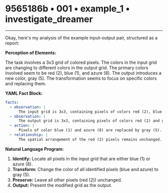 # 9565186b • 001 • example_1 • investigate_dreamer

---
Okay, here's my analysis of the example input-output pair, structured as a report:

**Perception of Elements:**

The task involves a 3x3 grid of colored pixels. The colors in the input grid are changing to different colors in the output grid. The primary colors involved seem to be red (2), blue (1), and azure (8). The output introduces a new color, gray (5). The transformation seems to focus on specific colors and replacing them.

**YAML Fact Block:**



```yaml
facts:
  - observation: |
      The input grid is 3x3, containing pixels of colors red (2), blue (1), and azure (8).
  - observation: |
      The output grid is 3x3, containing pixels of colors red (2) and gray (5).
  - action: |
      Pixels of color blue (1) and azure (8) are replaced by gray (5).
  - relationship: |
      The spatial arrangement of the red (2) pixels remains unchanged. Only the blue (1) and azure (8) pixels transform to the color gray(5).
```



**Natural Language Program:**

1.  **Identify:** Locate all pixels in the input grid that are either blue (1) or azure (8).
2.  **Transform:** Change the color of all identified pixels (blue and azure) to gray (5).
3.  **Preserve:** Leave all other pixels (red (2)) unchanged.
4.  **Output:** Present the modified grid as the output.

